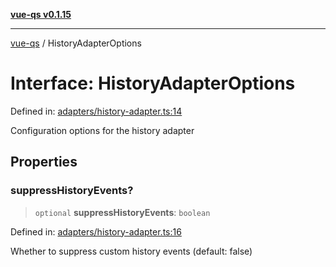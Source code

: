 [**vue-qs v0.1.15**](../README.md)

***

[vue-qs](../README.md) / HistoryAdapterOptions

# Interface: HistoryAdapterOptions

Defined in: [adapters/history-adapter.ts:14](https://github.com/iamsomraj/vue-qs/blob/a3913bb25b71fcd11c340c11649682158fe4657a/src/adapters/history-adapter.ts#L14)

Configuration options for the history adapter

## Properties

### suppressHistoryEvents?

> `optional` **suppressHistoryEvents**: `boolean`

Defined in: [adapters/history-adapter.ts:16](https://github.com/iamsomraj/vue-qs/blob/a3913bb25b71fcd11c340c11649682158fe4657a/src/adapters/history-adapter.ts#L16)

Whether to suppress custom history events (default: false)
